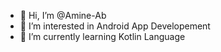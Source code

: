 - 👋 Hi, I’m @Amine-Ab
- 👀 I’m interested in Android App Developement 
- 🌱 I’m currently learning Kotlin Language
<!---
Amine-Ab/Amine-Ab is a ✨ special ✨ repository because its `README.md` (this file) appears on your GitHub profile.
You can click the Preview link to take a look at your changes.
--->
